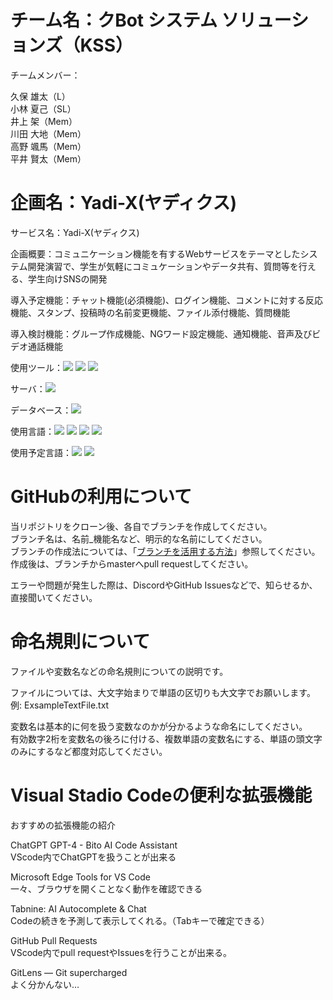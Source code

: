 # チーム名：クBot システム ソリューションズ（KSS）
チームメンバー：

久保 雄太（L）<br>
小林 夏己（SL）<br>
井上 架（Mem）<br>
川田 大地（Mem）<br>
高野 颯馬（Mem）<br>
平井 賢太（Mem）

# 企画名：Yadi-X(ヤディクス)
サービス名：Yadi-X(ヤディクス)

企画概要：コミュニケーション機能を有するWebサービスをテーマとしたシステム開発演習で、学生が気軽にコミュケーションやデータ共有、質問等を行える、学生向けSNSの開発

導入予定機能：チャット機能(必須機能)、ログイン機能、コメントに対する反応機能、スタンプ、投稿時の名前変更機能、ファイル添付機能、質問機能

導入検討機能：グループ作成機能、NGワード設定機能、通知機能、音声及びビデオ通話機能

使用ツール：<img src="https://img.shields.io/badge/-Eclipse-000000.svg?logo=eclipseide&style=plastic">
<img src="https://img.shields.io/badge/-Figma-000000.svg?logo=figma&style=plastic">
<img src="https://img.shields.io/badge/-Github-000000.svg?logo=github&style=plastic">

サーバ：<img src="https://img.shields.io/badge/-LOLIPOP-000000.svg?logo=LOLIPOP&style=plastic">

データベース：<img src="https://img.shields.io/badge/-Mysql-000000.svg?logo=mysql&style=plastic">

使用言語：<img src="https://img.shields.io/badge/-Html-000000.svg?logo=html5&style=plastic">
<img src="https://img.shields.io/badge/-Javascript-000000.svg?logo=javascript&style=plastic">
<img src="https://img.shields.io/badge/-Vue.js-000000.svg?logo=vue.js&style=plastic">
<img src="https://img.shields.io/badge/-PHP-000000.svg?logo=php&style=plastic">

使用予定言語：<img src="https://img.shields.io/badge/-Node.js-000000.svg?logo=Node.js&style=plastic">
<img src="https://img.shields.io/badge/-React-000000.svg?logo=React&style=plastic">

# GitHubの利用について
当リポジトリをクローン後、各自でブランチを作成してください。<br>
ブランチ名は、名前_機能名など、明示的な名前にしてください。<br>
ブランチの作成法については、「[ブランチを活用する方法](https://x.gd/DTn0g)」参照してください。<br>
作成後は、ブランチからmasterへpull requestしてください。

エラーや問題が発生した際は、DiscordやGitHub Issuesなどで、知らせるか、直接聞いてください。

# 命名規則について
ファイルや変数名などの命名規則についての説明です。

ファイルについては、大文字始まりで単語の区切りも大文字でお願いします。例: ExsampleTextFile.txt

変数名は基本的に何を扱う変数なのかが分かるような命名にしてください。<br>
有効数字2桁を変数名の後ろに付ける、複数単語の変数名にする、単語の頭文字のみにするなど都度対応してください。

# Visual Stadio Codeの便利な拡張機能
おすすめの拡張機能の紹介

ChatGPT GPT-4 - Bito AI Code Assistant<br> VScode内でChatGPTを扱うことが出来る

Microsoft Edge Tools for VS Code <br> 一々、ブラウザを開くことなく動作を確認できる

Tabnine: AI Autocomplete & Chat <br> Codeの続きを予測して表示してくれる。（Tabキーで確定できる）

GitHub Pull Requests <br> VScode内でpull requestやIssuesを行うことが出来る。

GitLens — Git supercharged <br> よく分かんない…